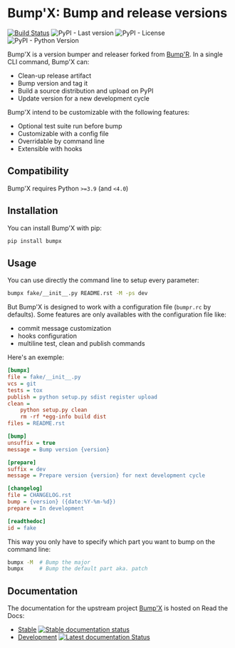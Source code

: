 # Bump'X: Bump and release versions

[![Build Status](https://github.com/datagouv/bumpx/actions/workflows/main.yml/badge.svg?branch=main)](https://github.com/datagouv/bumpx/actions/workflows/main.yml)
![PyPI - Last version](https://img.shields.io/pypi/v/bumpx)
![PyPI - License](https://img.shields.io/pypi/l/bumpx)
![PyPI - Python Version](https://img.shields.io/pypi/pyversions/bumpx)

Bump'X is a version bumper and releaser forked from [Bump'R](https://github.com/datagouv/bumpx).
In a single CLI command, Bump'X can:

- Clean-up release artifact
- Bump version and tag it
- Build a source distribution and upload on PyPI
- Update version for a new development cycle

Bump'X intend to be customizable with the following features:

- Optional test suite run before bump
- Customizable with a config file
- Overridable by command line
- Extensible with hooks

## Compatibility

Bump'X requires Python `>=3.9` (and `<4.0`)

## Installation

You can install Bump'X with pip:

```bash
pip install bumpx
```

## Usage

You can use directly the command line to setup every parameter:

```bash
bumpx fake/__init__.py README.rst -M -ps dev
```

But Bump'X is designed to work with a configuration file (`bumpr.rc` by defaults).
Some features are only availables with the configuration file like:

- commit message customization
- hooks configuration
- multiline test, clean and publish commands

Here's an exemple:

```ini
[bumpx]
file = fake/__init__.py
vcs = git
tests = tox
publish = python setup.py sdist register upload
clean =
    python setup.py clean
    rm -rf *egg-info build dist
files = README.rst

[bump]
unsuffix = true
message = Bump version {version}

[prepare]
suffix = dev
message = Prepare version {version} for next development cycle

[changelog]
file = CHANGELOG.rst
bump = {version} ({date:%Y-%m-%d})
prepare = In development

[readthedoc]
id = fake
```

This way you only have to specify which part you want to bump on the
command line:

```bash
bumpx -M  # Bump the major
bumpx     # Bump the default part aka. patch
```

## Documentation

The documentation for the upstream project [Bump'X](https://github.com/datagouv/bumpx) is hosted on Read the Docs:

- [Stable](https://bumpr.readthedocs.io/en/stable/) [![Stable documentation status](https://readthedocs.org/projects/bumpr/badge/?version=stable)](https://bumpr.readthedocs.io/en/stable/?badge=stable)
- [Development](https://bumpr.readthedocs.io/en/latest/) [![Latest documentation Status](https://readthedocs.org/projects/bumpr/badge/?version=latest)](https://bumpr.readthedocs.io/en/latest/?badge=latest)
